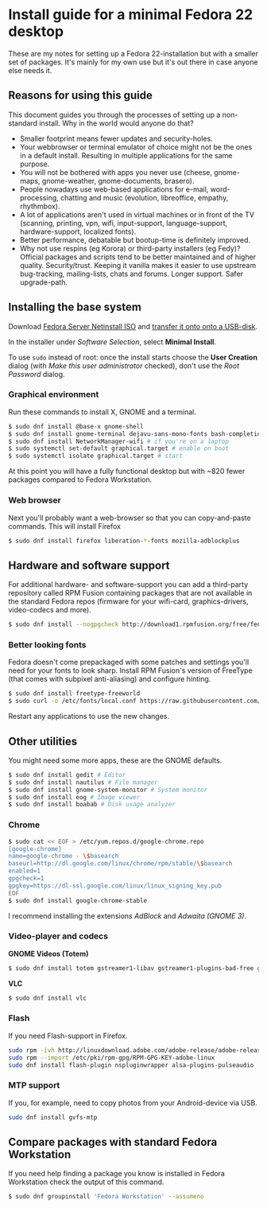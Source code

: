 # Install guide for a minimal Fedora 22 desktop

These are my notes for setting up a Fedora 22-installation but with a smaller set of packages. It's mainly for my own use but it's out there in case anyone else needs it.

## Reasons for using this guide

This document guides you through the processes of setting up a non-standard install. Why in the world would anyone do that?

- Smaller footprint means fewer updates and security-holes.
- Your webbrowser or terminal emulator of choice might not be the ones in a default install. Resulting in multiple applications for the same purpose.
- You will not be bothered with apps you never use (cheese, gnome-maps, gnome-weather, gnome-documents, brasero).
- People nowadays use web-based applications for e-mail, word-processing, chatting and music (evolution, libreoffice, empathy, rhythmbox).
- A lot of applications aren't used in virtual machines or in front of the TV (scanning, printing, vpn, wifi, input-support, language-support, hardware-support, localized fonts).
- Better performance, debatable but bootup-time is definitely improved.
- Why not use respins (eg Korora) or third-party installers (eg Fedy)? Official packages and scripts tend to be better maintained and of higher quality. Security/trust. Keeping it vanilla makes it easier to use upstream bug-tracking, mailing-lists, chats and forums. Longer support. Safer upgrade-path.

## Installing the base system

Download [Fedora Server Netinstall ISO](https://getfedora.org/en/server/download/) and [transfer it onto onto a USB-disk](http://docs.fedoraproject.org/en-US/Fedora/21/html/Installation_Guide/sect-preparing-boot-media.html).

In the installer under *Software Selection*, select **Minimal Install**.

To use `sudo` instead of root: once the install starts choose the **User Creation** dialog (with *Make this user administrator* checked), don't use the *Root Password* dialog.

### Graphical environment

Run these commands to install X, GNOME and a terminal.

```sh
$ sudo dnf install @base-x gnome-shell
$ sudo dnf install gnome-terminal dejavu-sans-mono-fonts bash-completion # terminal
$ sudo dnf install NetworkManager-wifi # if you're on a laptop
$ sudo systemctl set-default graphical.target # enable on boot
$ sudo systemctl isolate graphical.target # start
```

At this point you will have a fully functional desktop but with ~820 fewer packages compared to Fedora Workstation.

### Web browser

Next you'll probably want a web-browser so that you can copy-and-paste commands. This will install Firefox

```sh
$ sudo dnf install firefox liberation-*-fonts mozilla-adblockplus
```

## Hardware and software support

For additional hardware- and software-support you can add a third-party repository called RPM Fusion containing packages that are not available in the standard Fedora repos (firmware for your wifi-card, graphics-drivers, video-codecs and more).

```sh
$ sudo dnf install --nogpgcheck http://download1.rpmfusion.org/free/fedora/rpmfusion-free-release-$(rpm -E %fedora).noarch.rpm http://download1.rpmfusion.org/nonfree/fedora/rpmfusion-nonfree-release-$(rpm -E %fedora).noarch.rpm
```

### Better looking fonts

Fedora doesn't come prepackaged with some patches and settings you'll need for your fonts to look sharp. Install RPM Fusion's version of FreeType (that comes with subpixel anti-aliasing) and configure hinting.

```sh
$ sudo dnf install freetype-freeworld
$ sudo curl -o /etc/fonts/local.conf https://raw.githubusercontent.com/benmat/fedora-install/master/fontconfig.xml
```

Restart any applications to use the new changes.

## Other utilities

You might need some more apps, these are the GNOME defaults.

```sh
$ sudo dnf install gedit # Editor
$ sudo dnf install nautilus # File manager
$ sudo dnf install gnome-system-monitor # System monitor
$ sudo dnf install eog # Image viewer
$ sudo dnf install boabab # Disk usage analyzer
```

### Chrome

```sh
$ sudo cat << EOF > /etc/yum.repos.d/google-chrome.repo
[google-chrome]
name=google-chrome - \$basearch
baseurl=http://dl.google.com/linux/chrome/rpm/stable/\$basearch
enabled=1
gpgcheck=1
gpgkey=https://dl-ssl.google.com/linux/linux_signing_key.pub
EOF
$ sudo dnf install google-chrome-stable
```

I recommend installing the extensions *AdBlock* and *Adwaita (GNOME 3)*.

### Video-player and codecs

**GNOME Videos (Totem)**

```sh
$ sudo dnf install totem gstreamer1-libav gstreamer1-plugins-bad-free gstreamer1-plugins-bad-freeworld gstreamer1-plugins-good gstreamer1-plugins-ugly gstreamer1-vaapi
```

**VLC**

```sh
$ sudo dnf install vlc
```

### Flash

If you need Flash-support in Firefox.

```sh
sudo rpm -ivh http://linuxdownload.adobe.com/adobe-release/adobe-release-x86_64-1.0-1.noarch.rpm
sudo rpm --import /etc/pki/rpm-gpg/RPM-GPG-KEY-adobe-linux
sudo dnf install flash-plugin nspluginwrapper alsa-plugins-pulseaudio
```

### MTP support

If you, for example, need to copy photos from your Android-device via USB.

```sh
sudo dnf install gvfs-mtp
```

## Compare packages with standard Fedora Workstation

If you need help finding a package you know is installed in Fedora Workstation check the output of this command.

```sh
$ sudo dnf groupinstall 'Fedora Workstation' --assumeno
```
